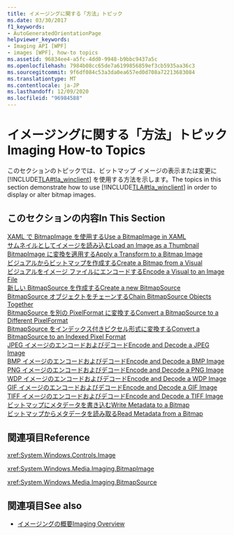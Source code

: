```yaml
---
title: イメージングに関する「方法」トピック
ms.date: 03/30/2017
f1_keywords:
- AutoGeneratedOrientationPage
helpviewer_keywords:
- Imaging API [WPF]
- images [WPF], how-to topics
ms.assetid: 96834ee4-a5fc-4dd0-9948-b9bbc9437a5c
ms.openlocfilehash: 7984b08cc65de7a6199856859ef3cb5935aa36c3
ms.sourcegitcommit: 9f6df084c53a3da0ea657ed0d708a72213683084
ms.translationtype: MT
ms.contentlocale: ja-JP
ms.lasthandoff: 12/09/2020
ms.locfileid: "96984588"
---
```

# <a name="imaging-how-to-topics"></a><span data-ttu-id="98faa-102">イメージングに関する「方法」トピック</span><span class="sxs-lookup"><span data-stu-id="98faa-102">Imaging How-to Topics</span></span>
<span data-ttu-id="98faa-103">このセクションのトピックでは、ビットマップ イメージの表示または変更に [!INCLUDE[TLA#tla_winclient](../../../includes/tlasharptla-winclient-md.md)] を使用する方法を示します。</span><span class="sxs-lookup"><span data-stu-id="98faa-103">The topics in this section demonstrate how to use [!INCLUDE[TLA#tla_winclient](../../../includes/tlasharptla-winclient-md.md)] in order to display or alter bitmap images.</span></span>  
  
## <a name="in-this-section"></a><span data-ttu-id="98faa-104">このセクションの内容</span><span class="sxs-lookup"><span data-stu-id="98faa-104">In This Section</span></span>  
 [<span data-ttu-id="98faa-105">XAML で BitmapImage を使用する</span><span class="sxs-lookup"><span data-stu-id="98faa-105">Use a BitmapImage in XAML</span></span>](how-to-use-a-bitmapimage.md)  
 [<span data-ttu-id="98faa-106">サムネイルとしてイメージを読み込む</span><span class="sxs-lookup"><span data-stu-id="98faa-106">Load an Image as a Thumbnail</span></span>](how-to-load-an-image-as-a-thumbnail.md)  
 [<span data-ttu-id="98faa-107">BitmapImage に変換を適用する</span><span class="sxs-lookup"><span data-stu-id="98faa-107">Apply a Transform to a Bitmap Image</span></span>](how-to-apply-a-transform-to-a-bitmapimage.md)  
 [<span data-ttu-id="98faa-108">ビジュアルからビットマップを作成する</span><span class="sxs-lookup"><span data-stu-id="98faa-108">Create a Bitmap from a Visual</span></span>](how-to-create-a-bitmap-from-a-visual.md)  
 [<span data-ttu-id="98faa-109">ビジュアルをイメージ ファイルにエンコードする</span><span class="sxs-lookup"><span data-stu-id="98faa-109">Encode a Visual to an Image File</span></span>](how-to-encode-a-visual-to-an-image-file.md)  
 [<span data-ttu-id="98faa-110">新しい BitmapSource を作成する</span><span class="sxs-lookup"><span data-stu-id="98faa-110">Create a new BitmapSource</span></span>](how-to-create-a-new-bitmapsource.md)  
 [<span data-ttu-id="98faa-111">BitmapSource オブジェクトをチェーンする</span><span class="sxs-lookup"><span data-stu-id="98faa-111">Chain BitmapSource Objects Together</span></span>](how-to-chain-bitmapsource-objects-together.md)  
 [<span data-ttu-id="98faa-112">BitmapSource を別の PixelFormat に変換する</span><span class="sxs-lookup"><span data-stu-id="98faa-112">Convert a BitmapSource to a Different PixelFormat</span></span>](how-to-convert-a-bitmapsource-to-a-different-pixelformat.md)  
 [<span data-ttu-id="98faa-113">BitmapSource をインデックス付きピクセル形式に変換する</span><span class="sxs-lookup"><span data-stu-id="98faa-113">Convert a BitmapSource to an Indexed Pixel Format</span></span>](how-to-convert-a-bitmapsource-to-an-indexed-pixel-format.md)  
 [<span data-ttu-id="98faa-114">JPEG イメージのエンコードおよびデコード</span><span class="sxs-lookup"><span data-stu-id="98faa-114">Encode and Decode a JPEG Image</span></span>](how-to-encode-and-decode-a-jpeg-image.md)  
 [<span data-ttu-id="98faa-115">BMP イメージのエンコードおよびデコード</span><span class="sxs-lookup"><span data-stu-id="98faa-115">Encode and Decode a BMP Image</span></span>](how-to-encode-and-decode-a-bmp-image.md)  
 [<span data-ttu-id="98faa-116">PNG イメージのエンコードおよびデコード</span><span class="sxs-lookup"><span data-stu-id="98faa-116">Encode and Decode a PNG Image</span></span>](how-to-encode-and-decode-a-png-image.md)  
 [<span data-ttu-id="98faa-117">WDP イメージのエンコードおよびデコード</span><span class="sxs-lookup"><span data-stu-id="98faa-117">Encode and Decode a WDP Image</span></span>](how-to-encode-and-decode-a-wdp-image.md)  
 [<span data-ttu-id="98faa-118">GIF イメージのエンコードおよびデコード</span><span class="sxs-lookup"><span data-stu-id="98faa-118">Encode and Decode a GIF Image</span></span>](how-to-encode-and-decode-a-gif-image.md)  
 [<span data-ttu-id="98faa-119">TIFF イメージのエンコードおよびデコード</span><span class="sxs-lookup"><span data-stu-id="98faa-119">Encode and Decode a TIFF Image</span></span>](how-to-encode-and-decode-a-tiff-image.md)  
 [<span data-ttu-id="98faa-120">ビットマップにメタデータを書き込む</span><span class="sxs-lookup"><span data-stu-id="98faa-120">Write Metadata to a Bitmap</span></span>](how-to-write-metadata-to-a-bitmap.md)  
 [<span data-ttu-id="98faa-121">ビットマップからメタデータを読み取る</span><span class="sxs-lookup"><span data-stu-id="98faa-121">Read Metadata from a Bitmap</span></span>](how-to-read-metadata-from-a-bitmap.md)  
  
## <a name="reference"></a><span data-ttu-id="98faa-122">関連項目</span><span class="sxs-lookup"><span data-stu-id="98faa-122">Reference</span></span>  
 <xref:System.Windows.Controls.Image>  
  
 <xref:System.Windows.Media.Imaging.BitmapImage>  
  
 <xref:System.Windows.Media.Imaging.BitmapSource>  
  
## <a name="see-also"></a><span data-ttu-id="98faa-123">関連項目</span><span class="sxs-lookup"><span data-stu-id="98faa-123">See also</span></span>

- [<span data-ttu-id="98faa-124">イメージングの概要</span><span class="sxs-lookup"><span data-stu-id="98faa-124">Imaging Overview</span></span>](imaging-overview.md)
